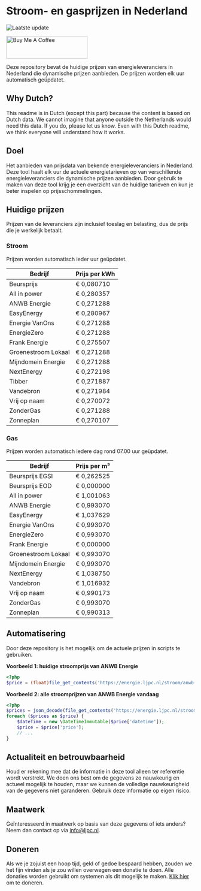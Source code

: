 # Stroom- en gasprijzen in Nederland

![Laatste update](https://img.shields.io/badge/laatste%20update-2023--08--02%2020%3A00%20CET-brightgreen)

<a href="https://www.buymeacoffee.com/Lars-" target="_blank"><img src="https://cdn.buymeacoffee.com/buttons/v2/default-orange.png" alt="Buy Me A Coffee" height="60" style="height: 60px !important;width: 217px !important;" ></a>

Deze repository bevat de huidige prijzen van energieleveranciers in Nederland die dynamische prijzen aanbieden. De prijzen worden elk uur automatisch geüpdatet.

## Why Dutch?

This readme is in Dutch (except this part) because the content is based on Dutch data. We cannot imagine that anyone outside the Netherlands would need this data. If you do, please let us know. Even with this Dutch readme, we think
everyone will understand how it works.

## Doel

Het aanbieden van prijsdata van bekende energieleveranciers in Nederland. Deze tool haalt elk uur de actuele energietarieven op van verschillende energieleveranciers die dynamische prijzen aanbieden. Door gebruik te maken van deze tool
krijg je een overzicht van de huidige tarieven en kun je beter inspelen op prijsschommelingen.

## Huidige prijzen

Prijzen van de leveranciers zijn inclusief toeslag en belasting, dus de prijs die je werkelijk betaalt.

### Stroom

Prijzen worden automatisch ieder uur geüpdatet.

 Bedrijf | Prijs per kWh 
---------|---------------
Beursprijs | € 0,080710
All in power | € 0,280357
ANWB Energie | € 0,271288
EasyEnergy | € 0,280967
Energie VanOns | € 0,271288
EnergieZero | € 0,271288
Frank Energie | € 0,275507
Groenestroom Lokaal | € 0,271288
Mijndomein Energie | € 0,271288
NextEnergy | € 0,272198
Tibber | € 0,271887
Vandebron | € 0,271984
Vrij op naam | € 0,270072
ZonderGas | € 0,271288
Zonneplan | € 0,270107


### Gas

Prijzen worden automatisch iedere dag rond 07.00 uur geüpdatet.

 Bedrijf | Prijs per m³ 
---------|--------------
Beursprijs EGSI | € 0,262525
Beursprijs EOD | € 0,000000
All in power | € 1,001063
ANWB Energie | € 0,993070
EasyEnergy | € 1,037629
Energie VanOns | € 0,993070
EnergieZero | € 0,993070
Frank Energie | € 0,000000
Groenestroom Lokaal | € 0,993070
Mijndomein Energie | € 0,993070
NextEnergy | € 1,038750
Vandebron | € 1,016932
Vrij op naam | € 0,990173
ZonderGas | € 0,993070
Zonneplan | € 0,990313


## Automatisering

Door deze repository is het mogelijk om de actuele prijzen in scripts te gebruiken.

**Voorbeeld 1: huidige stroomprijs van ANWB Energie**

```php
<?php
$price = (float)file_get_contents('https://energie.ljpc.nl/stroom/anwb-energie-nu.txt');

```

**Voorbeeld 2: alle stroomprijzen van ANWB Energie vandaag**

```php
<?php
$prices = json_decode(file_get_contents('https://energie.ljpc.nl/stroom/all-in-power-vandaag.json'),true);
foreach ($prices as $price) {
    $dateTime = new \DateTimeImmutable($price['datetime']);
    $price = $price['price'];
    // ...
}
```

## Actualiteit en betrouwbaarheid

Houd er rekening mee dat de informatie in deze tool alleen ter referentie wordt verstrekt. We doen ons best om de gegevens zo nauwkeurig en actueel mogelijk te houden, maar we kunnen de volledige nauwkeurigheid van de gegevens niet
garanderen. Gebruik deze informatie op eigen risico.

## Maatwerk

Geïnteresseerd in maatwerk op basis van deze gegevens of iets anders? Neem dan contact op
via [info@ljpc.nl](mailto:info@ljpc.nl?subject=Energie%20prijzen).

## Doneren

Als we je zojuist een hoop tijd, geld of gedoe bespaard hebben, zouden we het fijn vinden als je zou willen overwegen een
donatie te doen. Alle donaties worden gebruikt om systemen als dit mogelijk te
maken. [Klik hier](https://www.buymeacoffee.com/Lars-) om te doneren.

